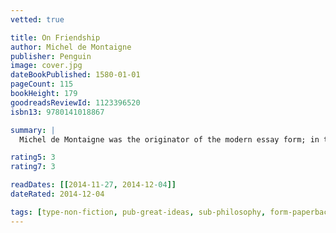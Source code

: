 ```yaml
---
vetted: true

title: On Friendship
author: Michel de Montaigne
publisher: Penguin
image: cover.jpg
dateBookPublished: 1580-01-01
pageCount: 115
bookHeight: 179
goodreadsReviewId: 1123396520
isbn13: 9780141018867

summary: |
  Michel de Montaigne was the originator of the modern essay form; in these diverse pieces he expresses his views on relationships, contemplates the idea that man is no different from any animal, argues that all cultures should be respected, and attempts, by an exploration of himself, to understand the nature of humanity.

rating5: 3
rating7: 3

readDates: [[2014-11-27, 2014-12-04]]
dateRated: 2014-12-04

tags: [type-non-fiction, pub-great-ideas, sub-philosophy, form-paperback]
---
```

